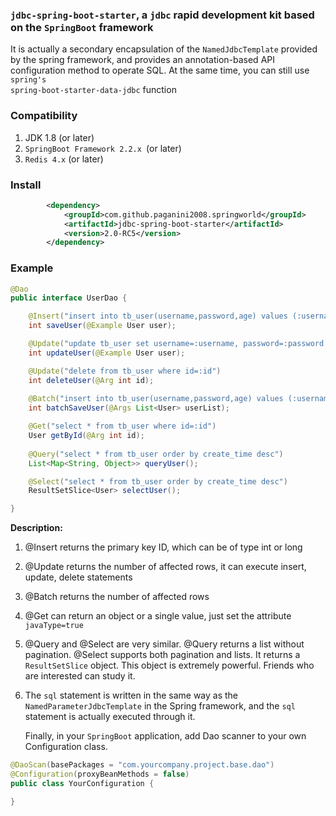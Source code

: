 ### <code>jdbc-spring-boot-starter</code>, a <code>jdbc</code> rapid development kit based on the <code>SpringBoot</code> framework

It is actually a secondary encapsulation of the <code>NamedJdbcTemplate</code> provided by the spring framework, and provides an annotation-based API configuration method to operate SQL. At the same time, you can still use <code>spring's spring-boot-starter-data-jdbc</code> function

###  Compatibility
1. JDK 1.8 (or later)
2. <code>SpringBoot Framework 2.2.x </code>(or later)
3. <code>Redis 4.x</code> (or later)

### Install
``` xml
		<dependency>
			<groupId>com.github.paganini2008.springworld</groupId>
			<artifactId>jdbc-spring-boot-starter</artifactId>
			<version>2.0-RC5</version>
		</dependency>
```
### Example
``` java
@Dao
public interface UserDao {

	@Insert("insert into tb_user(username,password,age) values (:username,:password,:age)")
	int saveUser(@Example User user);

	@Update("update tb_user set username=:username, password=:password where id=:id")
	int updateUser(@Example User user);

	@Update("delete from tb_user where id=:id")
	int deleteUser(@Arg int id);
	
	@Batch("insert into tb_user(username,password,age) values (:username,:password,:age)")
	int batchSaveUser(@Args List<User> userList);

	@Get("select * from tb_user where id=:id")
	User getById(@Arg int id);
	
	@Query("select * from tb_user order by create_time desc")
	List<Map<String, Object>> queryUser();

	@Select("select * from tb_user order by create_time desc")
	ResultSetSlice<User> selectUser();

}
```
**Description:**
1. @Insert returns the primary key ID, which can be of type int or long
2. @Update returns the number of affected rows, it can execute insert, update, delete statements
3. @Batch returns the number of affected rows
4. @Get can return an object or a single value, just set the attribute <code>javaType=true</code>
5. @Query and @Select are very similar. @Query returns a list without pagination. @Select supports both pagination and lists. It returns a <code>ResultSetSlice</code> object. This object is extremely powerful. Friends who are interested can study it.
6. The <code>sql</code> statement is written in the same way as the <code>NamedParameterJdbcTemplate</code> in the Spring framework, and the <code>sql</code> statement is actually executed through it.

   Finally, in your <code>SpringBoot</code> application, add Dao scanner to your own Configuration class.
``` java
@DaoScan(basePackages = "com.yourcompany.project.base.dao")
@Configuration(proxyBeanMethods = false)
public class YourConfiguration {

}
```
